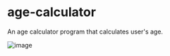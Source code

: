 # age-calculator
An age calculator program that calculates user's age.

![image](https://user-images.githubusercontent.com/119149299/231973255-ef7ca18c-1424-440b-8b85-7016f2000429.png)
